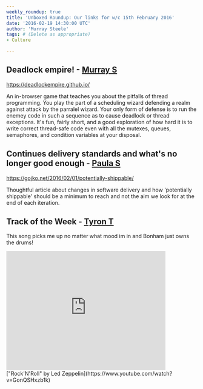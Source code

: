 ```yaml
---
weekly_roundup: true
title: 'Unboxed Roundup: Our links for w/c 15th February 2016'
date: '2016-02-19 14:30:00 UTC'
author: 'Murray Steele'
tags: # (Delete as appropriate)
- Culture

---
```


## Deadlock empire! - [Murray S](/people#murray-steele)

https://deadlockempire.github.io/

An in-browser game that teaches you about the pitfalls of thread programming.  You play the part of a scheduling wizard defending a realm against attack by the parralel wizard.  Your only form of defense is to run the enemey code in such a sequence as to cause deadlock or thread exceptions.  It's fun, fairly short, and a good exploration of how hard it is to write correct thread-safe code even with all the mutexes, queues, semaphores, and condition variables at your disposal.

## Continues delivery standards and what's no longer good enough - [Paula S](/people#paula-stepinska)

https://gojko.net/2016/02/01/potentially-shippable/

Thoughtful article about changes in software delivery and how 'potentially shippable' should be a minimum to reach and not the aim we look for at the end of each iteration.

## Track of the Week - [Tyron T](/people#tyron-toplis)

This song picks me up no matter what mood im in and Bonham just owns the drums!

<iframe width="420" height="315" src="https://www.youtube.com/embed/GonQSHxzb1k" frameborder="0" allowfullscreen></iframe>
["Rock'N'Roll" by Led Zeppelin](https://www.youtube.com/watch?v=GonQSHxzb1k)

